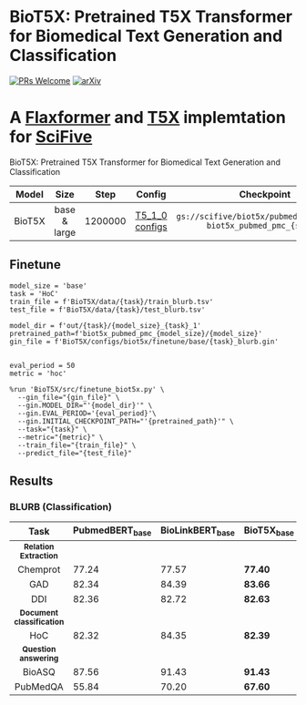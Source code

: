 # BioT5X: Pretrained T5X Transformer for Biomedical Text Generation and Classification 

[![PRs Welcome](https://img.shields.io/badge/PRs-welcome-green.svg?style=flat-square)](http://makeapullrequest.com)
[![arXiv](https://img.shields.io/badge/arXiv-2106.03598-b31b1b.svg)](https://arxiv.org/abs/2106.03598)

# A [Flaxformer](https://github.com/google/flaxformer) and [T5X](https://github.com/google-research/t5x) implemtation for [SciFive](https://github.com/justinphan3110/SciFive) 

BioT5X: Pretrained T5X Transformer for Biomedical Text Generation and Classification 


| Model           |    Size     | Step | Config  | Checkpoint  |
|:---------------:|:-----------:|:----:|:-------:|:-----------:|
| BioT5X    | base & large  | 1200000 | [T5_1_0 configs](https://github.com/justinphan3110/BioT5X/tree/main/configs/t5/t5_1_0)| `gs://scifive/biot5x/pubmed_pmc/{size}/ biot5x_pubmed_pmc_{size}/` |

## Finetune
```[python]
model_size = 'base'
task = 'HoC'
train_file = f'BioT5X/data/{task}/train_blurb.tsv'
test_file = f'BioT5X/data/{task}/test_blurb.tsv'

model_dir = f'out/{task}/{model_size}_{task}_1'
pretrained_path=f'biot5x_pubmed_pmc_{model_size}/{model_size}'
gin_file = f'BioT5X/configs/biot5x/finetune/base/{task}_blurb.gin'


eval_period = 50
metric = 'hoc'

%run 'BioT5X/src/finetune_biot5x.py' \
  --gin_file="{gin_file}" \
  --gin.MODEL_DIR="'{model_dir}'" \
  --gin.EVAL_PERIOD='{eval_period}'\
  --gin.INITIAL_CHECKPOINT_PATH="'{pretrained_path}'" \
  --task="{task}" \
  --metric="{metric}" \
  --train_file="{train_file}" \
  --predict_file="{test_file}"
```

## Results

### BLURB (Classification)
|           Task          | PubmedBERT<sub>base</sub> | BioLinkBERT<sub>base</sub> | **BioT5X<sub>base</sub>** |
|:-----------------------:|-----------------|------------------|-----------------|
| <sub>**Relation Extraction**</sub>                                     
| Chemprot                |      77.24      |       77.57      |    **77.40**    |
| GAD                     |      82.34      |       84.39      |    **83.66**    |
| DDI                     |      82.36      |       82.72      |    **82.63**    |
| <sub>**Document classification**</sub>
| HoC                     |      82.32      |       84.35      |    **82.39**    |
| <sub>**Question answering**</sub>
| BioASQ                  |      87.56      |       91.43      |    **91.43**    |
| PubMedQA                |      55.84      |       70.20      |    **67.60**    |

